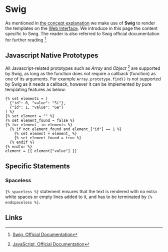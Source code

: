 # Swig

As mentioned in [the concept explanation](concept.md) we make use of **Swig** to render the templates on the [Web Interface](../../ui/overview.md). We introduce in this page the content specific to Swig. The reader is also referred to Swig official documentation for further reading [^1]. 

## Javascript Native Prototypes

All Javascript-related prototypes such as *Array* and *Object* [^2] are supported by Swig, as long as the function does not require a callback (function) as one of its arguments. For example `Array.prototype.find()` is not supported by Swig as it needs a callback, however it can be implemented by pure templating features as below.

```jinja2
{% set elements = [
  {"id": 0, "value": "Si"}, 
  {"id": 1, "value": "Ge"}
] %}
{% set element = "" %}
{% set element_found = false %}
{% for element_ in elements %}
  {% if not element_found and element_["id"] == 1 %}
    {% set element = element_ %}
    {% set element_found = true %}
  {% endif %}
{% endfor %}
element = {{ element["value"] }}
```

## Specific Statements

### Spaceless

`{% spaceless %}` statement ensures that the text is rendered with no extra white spaces or empty lines added to it, and has to be terminated by `{% endspaceless %}`.

## Links

[^1]: [Swig, Official Documentation](http://node-swig.github.io/swig-templates/docs/)

[^2]: [JavaScript, Official Documentation](https://developer.mozilla.org/en-US/docs/Learn/JavaScript)

